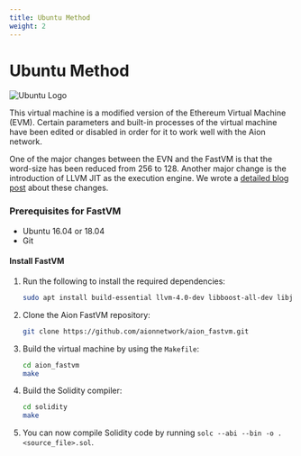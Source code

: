 ```yaml
---
title: Ubuntu Method
weight: 2
---
```


# Ubuntu Method

![Ubuntu Logo](https://res.cloudinary.com/aiondocs/image/upload/v1546276229/aion-node/fast-vm/images/ubuntu-logo.png)

This virtual machine is a modified version of the Ethereum Virtual Machine (EVM). Certain parameters and built-in processes of the virtual machine have been edited or disabled in order for it to work well with the Aion network.

One of the major changes between the EVN and the FastVM is that the word-size has been reduced from 256 to 128. Another major change is the introduction of LLVM JIT as the execution engine. We wrote a [detailed blog post](https://blog.aion.network/aionfastvm-c5ccd1628da0) about these changes.

### Prerequisites for FastVM

 - Ubuntu 16.04 or 18.04
 - Git

#### Install FastVM

1. Run the following to install the required dependencies:

    ```bash
    sudo apt install build-essential llvm-4.0-dev libboost-all-dev libjsoncpp-dev
    ```

2. Clone the Aion FastVM repository:

    ```bash
    git clone https://github.com/aionnetwork/aion_fastvm.git
    ```

3. Build the virtual machine by using the `Makefile`:

    ```bash
    cd aion_fastvm
    make
    ```

4. Build the Solidity compiler:

    ```bash
    cd solidity
    make
    ```

5. You can now compile Solidity code by running `solc --abi --bin -o . <source_file>.sol`.